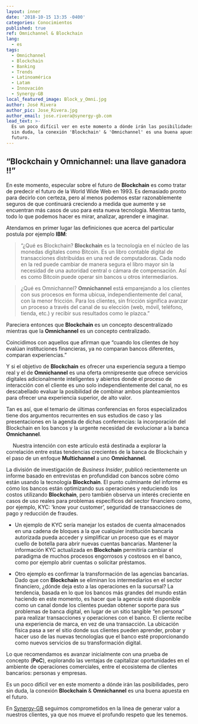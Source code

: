 ```yaml
---
layout: inner
date: '2018-10-15 13:35 -0400'
categories: Conocimientos
published: true
ref: Omnichannel & Blockchain
lang:
  - es
tags:
  - Omnichannel
  - Blockchain
  - Banking
  - Trends
  - Latinoamérica
  - Latam
  - Innovación
  - Synergy-GB
local_featured_image: Block_y_Omni.jpg
author: José Rivera
author_pic: Jose_Rivera.jpg
author_email: jose.rivera@synergy-gb.com
lead_text: >-
  Es un poco difícil ver en este momento a dónde irán las posibilidades, pero
  sin duda, la conexión 'Blockchain' & 'Omnichannel' es una buena apuesta en el
  futuro.
---
```


## “Blockchain y Omnichannel: una llave ganadora !!”


En este momento, especular sobre el futuro de **Blockchain** es como tratar de predecir el futuro de la World Wide Web en 1993. Es demasiado pronto para decirlo con certeza, pero al menos podemos estar razonablemente seguros de que continuará creciendo a medida que aumente y se encuentran más casos de uso para esta nueva tecnología. Mientras tanto, todo lo que podemos hacer es mirar, analizar, aprender e imaginar.

Atendamos en primer lugar las definiciones que acerca del particular postula por ejemplo **IBM**:

>“¿Qué es Blockchain?
**Blockchain** es la tecnología en el núcleo de las monedas digitales como Bitcoin. Es un libro contable digital de transacciones distribuidas en una red de computadoras. Cada nodo en la red puede cambiar de manera segura el libro mayor sin la necesidad de una autoridad central o cámara de compensación. Así es como Bitcoin puede operar sin bancos u otros intermediarios.

>¿Qué es Omnichannel?
**Omnichannel** está emparejando a los clientes con sus procesos en forma ubicua, independientemente del canal, con la menor fricción. Para los clientes, sin fricción significa avanzar un proceso a través del canal de su elección (web, móvil, teléfono, tienda, etc.) y recibir sus resultados como le plazca.”

Pareciera entonces que **Blockchain** es un concepto descentralizado mientras que la **Omnichannel** es un concepto centralizado.

Coincidimos con aquellos que afirman que “cuando los clientes de hoy evalúan instituciones financieras, ya no comparan bancos diferentes, comparan experiencias.”

Y si el objetivo de **Blockchain** es ofrecer una experiencia segura a tiempo real y el de **Omnichannel** es una oferta omnipresente que ofrece servicios digitales adicionalmente inteligentes y abiertos donde el proceso de interacción con el cliente es uno solo independientemente del canal, no es descabellado evaluar la posibilidad de combinar ambos planteamientos para ofrecer una experiencia superior, de alto valor.

Tan es así, que el temario de últimas conferencias en foros especializados tiene dos argumentos recurrentes en sus estudios de caso y las presentaciones en la agenda de dichas conferencias: la incorporación del Blockchain en los bancos y la urgente necesidad de evolucionar a la banca **Omnichannel**.

 
Nuestra intención con este artículo está destinada a explorar la correlación entre estas tendencias crecientes de la banca de Blockchain y el paso de un enfoque **Multichannel** a uno **Omnichannel**. 

La división de investigación de _Business Insider_, publicó recientemente un informe basado en entrevistas en profundidad con bancos sobre cómo están usando la tecnología **Blockchain**. El punto culminante del informe es cómo los bancos están optimizando sus operaciones y reduciendo los costos utilizando **Blockchain**, pero también observa un interés creciente en casos de uso reales para problemas específicos del sector financiero como, por ejemplo, KYC: ‘know your customer’, seguridad de transacciones de pago y reducción de fraudes.

- Un ejemplo de KYC sería manejar los estados de cuenta almacenados en una cadena de bloques a la que cualquier institución bancaria autorizada pueda acceder y simplificar un proceso que es el mayor cuello de botella para abrir nuevas cuentas bancarias. Mantener la información KYC actualizada en **Blockchain** permitiría cambiar el paradigma de muchos procesos engorrosos y costosos en el banco, como por ejemplo abrir cuentas o solicitar préstamos.

- Otro ejemplo es confirmar la transformación de las agencias bancarias. Dado que con **Blockchain** se eliminan los intermediarios en el sector financiero, ¿dónde deja esto a las operaciones en la sucursal? La tendencia, basada en lo que los bancos más grandes del mundo están haciendo en este momento, es hacer que la agencia esté disponible como un canal donde los clientes puedan obtener soporte para sus problemas de banca digital, en lugar de un sitio tangible “en persona” para realizar transacciones y operaciones con el banco. El cliente recibe una experiencia de marca, en vez de una transacción. La ubicación física pasa a ser el sitio donde sus clientes pueden aprender, probar y hacer uso de las nuevas tecnologías que el banco esté proporcionando como nuevos servicios de su transformación digital.


Lo que recomendamos es avanzar inicialmente con una prueba de concepto (**PoC**), explorando las ventajas de capitalizar oportunidades en el ambiente de operaciones comerciales, entre el ecosistema de clientes bancarios: personas y empresas. 

Es un poco difícil ver en este momento a dónde irán las posibilidades, pero sin duda, la conexión **Blockchain** & **Omnichannel** es una buena apuesta en el futuro. 


En [Synergy-GB][1] seguimos comprometidos en la línea de generar valor a nuestros clientes, ya que nos mueve el profundo respeto que les tenemos.



[1]: http://synergy-gb.com "Synergy-GB Web Page"
[2]: http://blog.synergy-gb.com "Synergy-GB Blog"
